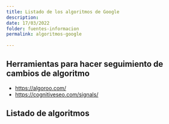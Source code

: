 ```yaml
---
title: Listado de los algoritmos de Google
description: 
date: 17/03/2022
folder: fuentes-informacion
permalink: algoritmos-google
  
---
```


## Herramientas para hacer seguimiento de cambios de algoritmo

- https://algoroo.com/
- https://cognitiveseo.com/signals/

## Listado de algoritmos


<!--stackedit_data:
eyJoaXN0b3J5IjpbMjA0NTAyODI3MF19
-->